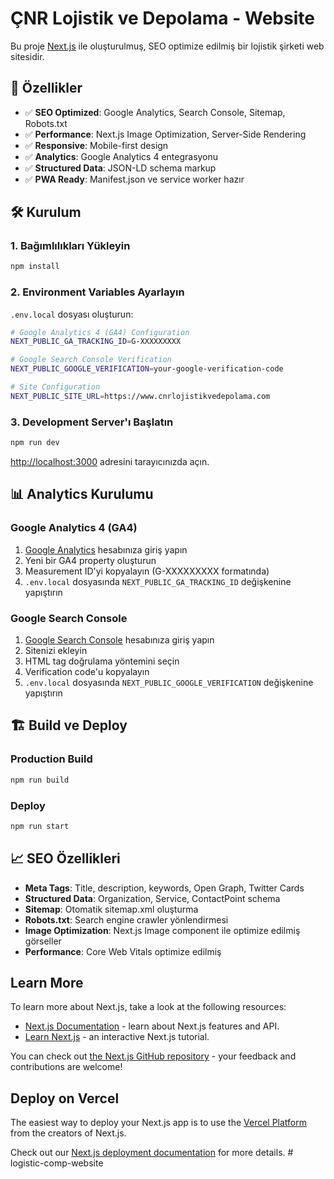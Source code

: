 # ÇNR Lojistik ve Depolama - Website

Bu proje [Next.js](https://nextjs.org) ile oluşturulmuş, SEO optimize edilmiş bir lojistik şirketi web sitesidir.

## 🚀 Özellikler

- ✅ **SEO Optimized**: Google Analytics, Search Console, Sitemap, Robots.txt
- ✅ **Performance**: Next.js Image Optimization, Server-Side Rendering
- ✅ **Responsive**: Mobile-first design
- ✅ **Analytics**: Google Analytics 4 entegrasyonu
- ✅ **Structured Data**: JSON-LD schema markup
- ✅ **PWA Ready**: Manifest.json ve service worker hazır

## 🛠️ Kurulum

### 1. Bağımlılıkları Yükleyin

```bash
npm install
```

### 2. Environment Variables Ayarlayın

`.env.local` dosyası oluşturun:

```bash
# Google Analytics 4 (GA4) Configuration
NEXT_PUBLIC_GA_TRACKING_ID=G-XXXXXXXXX

# Google Search Console Verification
NEXT_PUBLIC_GOOGLE_VERIFICATION=your-google-verification-code

# Site Configuration
NEXT_PUBLIC_SITE_URL=https://www.cnrlojistikvedepolama.com
```

### 3. Development Server'ı Başlatın

```bash
npm run dev
```

[http://localhost:3000](http://localhost:3000) adresini tarayıcınızda açın.

## 📊 Analytics Kurulumu

### Google Analytics 4 (GA4)

1. [Google Analytics](https://analytics.google.com/) hesabınıza giriş yapın
2. Yeni bir GA4 property oluşturun
3. Measurement ID'yi kopyalayın (G-XXXXXXXXX formatında)
4. `.env.local` dosyasında `NEXT_PUBLIC_GA_TRACKING_ID` değişkenine yapıştırın

### Google Search Console

1. [Google Search Console](https://search.google.com/search-console/) hesabınıza giriş yapın
2. Sitenizi ekleyin
3. HTML tag doğrulama yöntemini seçin
4. Verification code'u kopyalayın
5. `.env.local` dosyasında `NEXT_PUBLIC_GOOGLE_VERIFICATION` değişkenine yapıştırın

## 🏗️ Build ve Deploy

### Production Build

```bash
npm run build
```

### Deploy

```bash
npm run start
```

## 📈 SEO Özellikleri

- **Meta Tags**: Title, description, keywords, Open Graph, Twitter Cards
- **Structured Data**: Organization, Service, ContactPoint schema
- **Sitemap**: Otomatik sitemap.xml oluşturma
- **Robots.txt**: Search engine crawler yönlendirmesi
- **Image Optimization**: Next.js Image component ile optimize edilmiş görseller
- **Performance**: Core Web Vitals optimize edilmiş

## Learn More

To learn more about Next.js, take a look at the following resources:

- [Next.js Documentation](https://nextjs.org/docs) - learn about Next.js features and API.
- [Learn Next.js](https://nextjs.org/learn) - an interactive Next.js tutorial.

You can check out [the Next.js GitHub repository](https://github.com/vercel/next.js) - your feedback and contributions are welcome!

## Deploy on Vercel

The easiest way to deploy your Next.js app is to use the [Vercel Platform](https://vercel.com/new?utm_medium=default-template&filter=next.js&utm_source=create-next-app&utm_campaign=create-next-app-readme) from the creators of Next.js.

Check out our [Next.js deployment documentation](https://nextjs.org/docs/app/building-your-application/deploying) for more details.
#   l o g i s t i c - c o m p - w e b s i t e 
 
 